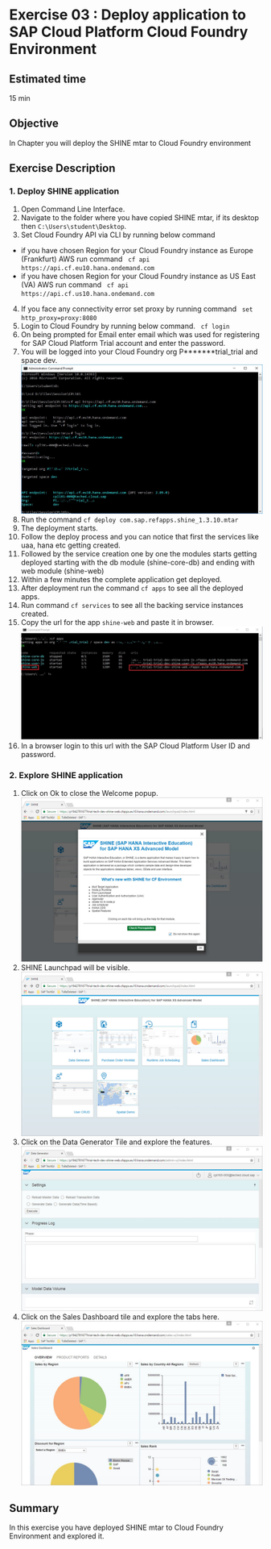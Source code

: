 Exercise 03 : Deploy application to SAP Cloud Platform Cloud Foundry Environment
===============
## Estimated time

15 min

## Objective
In Chapter you will deploy the SHINE mtar to Cloud Foundry environment


## Exercise Description
### 1. Deploy SHINE application
1. Open Command Line Interface.
2. Navigate to the folder where you have copied SHINE mtar, if its desktop then `C:\Users\student\Desktop`.
3. Set Cloud Foundry API via CLI by running below command
* if you have chosen Region for your Cloud Foundry instance as Europe (Frankfurt) AWS
 run command ` cf api https://api.cf.eu10.hana.ondemand.com` 
* if you have chosen Region for your Cloud Foundry instance as US East (VA) AWS
 run command ` cf api https://api.cf.us10.hana.ondemand.com` 
4. If you face any connectivity error set proxy by running command
` set http_proxy=proxy:8080`
5. Login to Cloud Foundry by running below command.
` cf login`
6. On being prompted for Email enter email which was used for registering for SAP Cloud Platform Trial account and enter the password.
7. You will be logged into your Cloud Foundry org P*******trial_trial and space dev.  
![Alt text](./images/CF_login.jpg "CF Login")
8. Run the command `cf deploy com.sap.refapps.shine_1.3.10.mtar`
9. The deployment starts.
10. Follow the deploy process and you can notice that first the services like uaa, hana etc getting created. 
11. Followed by the service creation one by one the modules starts getting deployed starting with the db module (shine-core-db) and ending with web module (shine-web) 
12. Within a few minutes the complete application get deployed.
13. After deployment run the command `cf apps` to see all the deployed apps.
14. Run command `cf services` to see all the backing service instances created.
15. Copy the url for the app `shine-web` and paste it in browser.  
![Alt text](./images/CF_Apps.jpg "CF Apps")
16. In a browser login to this url with the SAP Cloud Platform User ID and password.

### 2. Explore SHINE application
1.  Click on Ok to close the Welcome popup.  
![Alt text](./images/SHINE_Welcome.jpg "SHINE Welcome")
2. SHINE Launchpad will be visible.
![Alt text](./images/Launchpad.jpg "Launchpad")
3. Click on the Data Generator Tile and explore the features.  
![Alt text](./images/Data_Generator.jpg "Data Generator")
4. Click on the Sales Dashboard tile and explore the tabs here.  
![Alt text](./images/Sales_Dashboard.jpg "Sales Dashboard")

## Summary
In this exercise you have deployed SHINE mtar to Cloud Foundry Environment and explored it.
